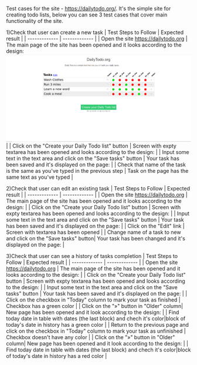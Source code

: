 Test cases for the site - https://dailytodo.org/. It's the simple site for creating todo lists, below you can see 3 test cases that cover main functionality of the site.

1)Check that user can create a new task
| Test Steps to Follow  | Expected result |
| ------------- | ------------- |
| Open the site https://dailytodo.org  | The main page of the site has been opened and it looks according to the design:![](https://github.com/BogdanShvetss/task/blob/master/src/test/resources/home_page.png)|
| Click on the "Create your Daily Todo list" button  | Screen with expty textarea has been opened and looks according to the design:  |
| Input some text in the text area and click on the "Save tasks" button | Your task has been saved and it's displayed on the page:  |
| Check that name of the task is the same as you've typed in the previous step | Task on the page has the same text as you've typed  |


2)Check that user can edit an existing task
| Test Steps to Follow  | Expected result |
| ------------- | ------------- |
| Open the site https://dailytodo.org  | The main page of the site has been opened and it looks according to the design: |
| Click on the "Create your Daily Todo list" button  | Screen with expty textarea has been opened and looks according to the design:  |
| Input some text in the text area and click on the "Save tasks" button | Your task has been saved and it's displayed on the page:  |
| Click on the "Edit" link | Screen with textarea has been opened  |
| Change name of a task to new and click on the "Save tasks" button| Your task has been changed and it's displayed on the page:  |

3)Check that user can see a history of tasks completion
| Test Steps to Follow  | Expected result |
| ------------- | ------------- |
| Open the site https://dailytodo.org  | The main page of the site has been opened and it looks according to the design: |
| Click on the "Create your Daily Todo list" button  | Screen with expty textarea has been opened and looks according to the design:  |
| Input some text in the text area and click on the "Save tasks" button | Your task has been saved and it's displayed on the page:  |
| Click on the checkbox in "Today" column to mark your task as finished | Checkbox has a green color |
| Click on the "»" button in "Older" column| New page has been opened and it look according to the design:  |
| Find today date in table with dates (the last block) and chech it's color|block of today's date in history has a green color |
| Return to the previous page and click on the checkbox in "Today" column to mark your task as unfinished | Checkbox doesn't have any color |
| Click on the "»" button in "Older" column| New page has been opened and it look according to the design:  |
| Find today date in table with dates (the last block) and chech it's color|block of today's date in history has a red color |
